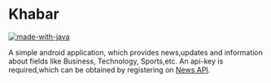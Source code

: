 # Khabar
[![made-with-java](https://img.shields.io/badge/made%20with-java-yellow.svg)](https://www.java.com/)

A simple android application, which provides news,updates and information about fields like Business, Technology, Sports,etc.
An api-key is required,which can be obtained by registering on [News API](https://newsapi.org).
